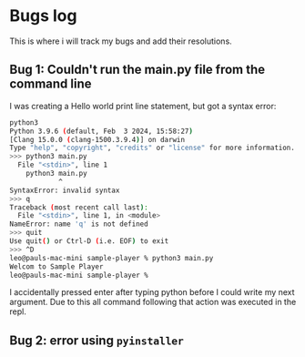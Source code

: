 # Bugs log

This is where i will track my bugs and add their resolutions. 

## Bug 1: Couldn't run the main.py file from the command line

I was creating a Hello world print line statement, but got a syntax error:

```bash
python3 
Python 3.9.6 (default, Feb  3 2024, 15:58:27) 
[Clang 15.0.0 (clang-1500.3.9.4)] on darwin
Type "help", "copyright", "credits" or "license" for more information.
>>> python3 main.py
  File "<stdin>", line 1
    python3 main.py
            ^
SyntaxError: invalid syntax
>>> q
Traceback (most recent call last):
  File "<stdin>", line 1, in <module>
NameError: name 'q' is not defined
>>> quit
Use quit() or Ctrl-D (i.e. EOF) to exit
>>> ^D
leo@pauls-mac-mini sample-player % python3 main.py
Welcom to Sample Player
leo@pauls-mac-mini sample-player % 
```

I accidentally pressed enter after typing python before I could write my next argument. Due to this all command following that action was executed in the repl.

## Bug 2: error using `pyinstaller`